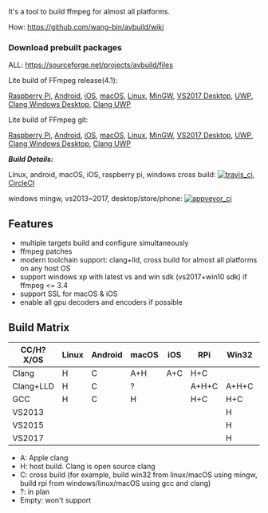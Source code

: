 It's a tool to build ffmpeg for almost all platforms.

How: https://github.com/wang-bin/avbuild/wiki

### Download prebuilt packages

ALL: https://sourceforge.net/projects/avbuild/files

Lite build of FFmpeg release(4.1):

[Raspberry Pi](https://sourceforge.net/projects/avbuild/files/raspberry-pi/ffmpeg-4.1-raspberry-pi-clang-lite.tar.xz/download), [Android](https://sourceforge.net/projects/avbuild/files/android/ffmpeg-4.1-android-clang-lite.tar.xz/download), [iOS](https://sourceforge.net/projects/avbuild/files/iOS/ffmpeg-4.1-iOS-lite.tar.xz/download), [macOS](https://sourceforge.net/projects/avbuild/files/macOS/ffmpeg-4.1-macOS-lite.tar.xz/download), [Linux](https://sourceforge.net/projects/avbuild/files/linux/ffmpeg-4.1-linux-gcc-lite.tar.xz/download),
[MinGW](https://sourceforge.net/projects/avbuild/files/windows-desktop/ffmpeg-4.1-desktop-MINGW-lite.7z/download), [VS2017 Desktop](https://sourceforge.net/projects/avbuild/files/windows-desktop/ffmpeg-4.1-desktop-VS2017-lite.7z/download), [UWP](https://sourceforge.net/projects/avbuild/files/windows-store/ffmpeg-4.1-store-VS2017-lite.7z/download), [Clang Windows Desktop](https://sourceforge.net/projects/avbuild/files/windows-desktop/ffmpeg-4.1-windows-desktop-clang-lite.tar.xz/download), [Clang UWP](https://sourceforge.net/projects/avbuild/files/windows-store/ffmpeg-4.1-windows-store-clang-lite.tar.xz/download)


Lite build of FFmpeg git:

[Raspberry Pi](https://sourceforge.net/projects/avbuild/files/raspberry-pi/ffmpeg-git-raspberry-pi-clang-lite.tar.xz/download), [Android](https://sourceforge.net/projects/avbuild/files/android/ffmpeg-git-android-clang-lite.tar.xz/download), [iOS](https://sourceforge.net/projects/avbuild/files/iOS/ffmpeg-git-iOS-lite.tar.xz/download), [macOS](https://sourceforge.net/projects/avbuild/files/macOS/ffmpeg-git-macOS-lite.tar.xz/download), [Linux](https://sourceforge.net/projects/avbuild/files/linux/ffmpeg-git-linux-gcc-lite.tar.xz/download), 
[MinGW](https://sourceforge.net/projects/avbuild/files/windows-desktop/ffmpeg-git-desktop-MINGW-lite.7z/download), [VS2017 Desktop](https://sourceforge.net/projects/avbuild/files/windows-desktop/ffmpeg-git-desktop-VS2017-lite.7z/download), [UWP](https://sourceforge.net/projects/avbuild/files/windows-store/ffmpeg-git-store-VS2017-lite.7z/download), [Clang Windows Desktop](https://sourceforge.net/projects/avbuild/files/windows-desktop/ffmpeg-git-windows-desktop-clang-lite.tar.xz/download), [Clang UWP](https://sourceforge.net/projects/avbuild/files/windows-store/ffmpeg-git-windows-store-clang-lite.tar.xz/download)

***Build Details:***

Linux, android, macOS, iOS, raspberry pi, windows cross build: [![travis_ci](https://travis-ci.org/wang-bin/avbuild.svg?branch=master)](https://travis-ci.org/wang-bin/avbuild), [CircleCI](https://circleci.com/gh/wang-bin/avbuild)

windows mingw, vs2013~2017, desktop/store/phone: [![appveyor_ci](https://ci.appveyor.com/api/projects/status/github/wang-bin/avbuild?branch=master&svg=true)](https://ci.appveyor.com/project/wang-bin/avbuild)

## Features

- multiple targets build and configure simultaneously
- ffmpeg patches
- modern toolchain support: clang+lld, cross build for almost all platforms on any host OS
- support windows xp with latest vs and win sdk (vs2017+win10 sdk) if ffmpeg <= 3.4
- support SSL for macOS & iOS
- enable all gpu decoders and encoders if possible

## Build Matrix

| CC/H?X/OS |  Linux  |  Android  |  macOS  |   iOS   |    RPi    |  Win32  |  WinStore  | WinPhone |
|-----------|---------|-----------|---------|---------|-----------|---------|------------|----------|
|   Clang   |    H    |     C     |   A+H   |   A+C   |    H+C    |         |            |          |
| Clang+LLD |    H    |     C     |    ?    |         |   A+H+C   |  A+H+C  |   A+H+C    |    A+C   |
|    GCC    |    H    |     C     |    H    |         |    H+C    |   H+C   |      ?     |          |
|  VS2013   |         |           |         |         |           |    H    |      H     |     C    |
|  VS2015   |         |           |         |         |           |    H    |      H     |     C    |
|  VS2017   |         |           |         |         |           |    H    |      H     |          |


- A: Apple clang
- H: host build. Clang is open source clang
- C: cross build (for example, build win32 from linux/macOS using mingw, build rpi from windows/linux/macOS using gcc and clang)
- ?: in plan
- Empty: won't support
